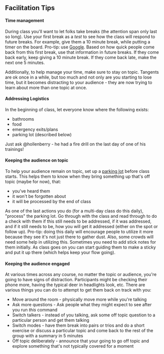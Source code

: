 ## Facilitation Tips

#### Time management

During class you'll want to let folks take breaks (the attention span only last so long). Use your first break as a *test* to see how the class will respond to future breaks. For example, give them a 10 minute break, while putting a timer on the board. Pro-tip: use [Google](https://www.google.com/search?q=10+minute+timer). Based on how quick people come back from this first break, use that information in future breaks. If they come back early, keep giving a 10 minute break. If they come back late, make the next one 5 minutes.

Additionally, to help manage your time, make sure to stay on topic. Tangents are ok once in a while, but too much and not only are you starting to lose time, but it becomes distracting to your audience - they are now trying to learn about more than one topic at once.

#### Addressing Logistics

In the beginning of class, let everyone know where the following exists:

- bathrooms
- food
- emergency exits/plans
- parking lot (described below)

 Just ask @hollenberry - he had a fire drill on the last day of one of his trainings!

#### Keeping the audience on topic

To help your audience remain on topic, set up a [parking lot](http://www.agile-ux.com/2010/12/16/parking-lot-a-good-facilitation-tool/) before class starts. This helps them to know when they bring something up that's off topic (maybe for now), that:

- you've heard them
- it won't be forgotten about
- it will be processed by the end of class

As one of the last actions you do (for a multi-day class do this daily), "process" the parking lot. Go through with the class and read through to do a check with them if this still needs to be addressed, if it was addressed, and if it still needs to be, how you will get it addressed (either on the spot or follow up). Pro-tip: doing this daily will encourage people to utilize it more because they see it's not just there to gather dust. Also, some crowds will need some help in utilizing this. Sometimes you need to add stick notes for them initially. As class goes on you can start guiding them to make a sticky and put it up there (which helps keep your flow going).

#### Keeping the audience engaged

At various times across any course, no matter the topic or audience, you're going to have signs of distraction. Participants might be checking their phone more, having the typical deer in headlights look, etc. There are various things you can do to attempt to get them back on track with you:

- Move around the room - physically move more while you're talking
- Ask more questions - Ask people what they might expect to see after you run *this* command
- Switch talkers - instead of you talking, ask some off topic question to a particular person and get them talking
- Switch modes - have them break into pairs or trios and do a short exercise or discuss a particular topic and come back to the rest of the group with a summary in 5 minutes
- Off topic deliberately - announce that your going to go off topic and explore something that's not typically covered for a moment
